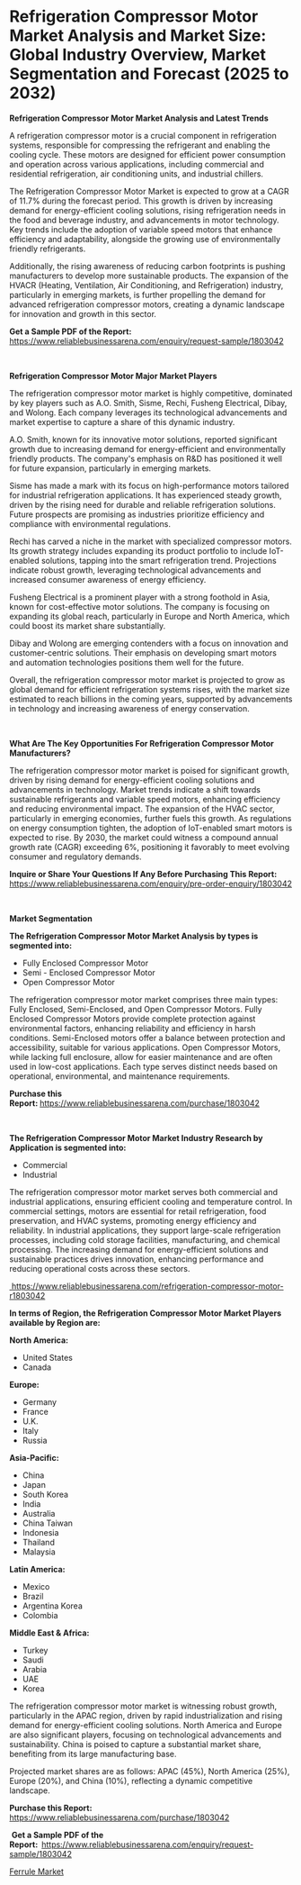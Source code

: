 <p><h1>Refrigeration Compressor Motor Market Analysis and Market Size: Global Industry Overview, Market Segmentation and Forecast (2025 to 2032)</h1></p><p><strong>Refrigeration Compressor Motor Market Analysis and Latest Trends</strong></p>
<p><p>A refrigeration compressor motor is a crucial component in refrigeration systems, responsible for compressing the refrigerant and enabling the cooling cycle. These motors are designed for efficient power consumption and operation across various applications, including commercial and residential refrigeration, air conditioning units, and industrial chillers.</p><p>The Refrigeration Compressor Motor Market is expected to grow at a CAGR of 11.7% during the forecast period. This growth is driven by increasing demand for energy-efficient cooling solutions, rising refrigeration needs in the food and beverage industry, and advancements in motor technology. Key trends include the adoption of variable speed motors that enhance efficiency and adaptability, alongside the growing use of environmentally friendly refrigerants. </p><p>Additionally, the rising awareness of reducing carbon footprints is pushing manufacturers to develop more sustainable products. The expansion of the HVACR (Heating, Ventilation, Air Conditioning, and Refrigeration) industry, particularly in emerging markets, is further propelling the demand for advanced refrigeration compressor motors, creating a dynamic landscape for innovation and growth in this sector.</p></p>
<p><strong>Get a Sample PDF of the Report:&nbsp;</strong> <a href="https://www.reliablebusinessarena.com/enquiry/request-sample/1803042?utm_campaign=2262&utm_medium=2&utm_source=Github&utm_content=ia&utm_term=19022025&utm_id=refrigeration-compressor-motor">https://www.reliablebusinessarena.com/enquiry/request-sample/1803042</a></p>
<p>&nbsp;</p>
<p><strong>Refrigeration Compressor Motor Major Market Players</strong></p>
<p><p>The refrigeration compressor motor market is highly competitive, dominated by key players such as A.O. Smith, Sisme, Rechi, Fusheng Electrical, Dibay, and Wolong. Each company leverages its technological advancements and market expertise to capture a share of this dynamic industry.</p><p>A.O. Smith, known for its innovative motor solutions, reported significant growth due to increasing demand for energy-efficient and environmentally friendly products. The company's emphasis on R&D has positioned it well for future expansion, particularly in emerging markets.</p><p>Sisme has made a mark with its focus on high-performance motors tailored for industrial refrigeration applications. It has experienced steady growth, driven by the rising need for durable and reliable refrigeration solutions. Future prospects are promising as industries prioritize efficiency and compliance with environmental regulations.</p><p>Rechi has carved a niche in the market with specialized compressor motors. Its growth strategy includes expanding its product portfolio to include IoT-enabled solutions, tapping into the smart refrigeration trend. Projections indicate robust growth, leveraging technological advancements and increased consumer awareness of energy efficiency.</p><p>Fusheng Electrical is a prominent player with a strong foothold in Asia, known for cost-effective motor solutions. The company is focusing on expanding its global reach, particularly in Europe and North America, which could boost its market share substantially.</p><p>Dibay and Wolong are emerging contenders with a focus on innovation and customer-centric solutions. Their emphasis on developing smart motors and automation technologies positions them well for the future.</p><p>Overall, the refrigeration compressor motor market is projected to grow as global demand for efficient refrigeration systems rises, with the market size estimated to reach billions in the coming years, supported by advancements in technology and increasing awareness of energy conservation.</p></p>
<p>&nbsp;</p>
<p><strong>What Are The Key Opportunities For Refrigeration Compressor Motor Manufacturers?</strong></p>
<p><p>The refrigeration compressor motor market is poised for significant growth, driven by rising demand for energy-efficient cooling solutions and advancements in technology. Market trends indicate a shift towards sustainable refrigerants and variable speed motors, enhancing efficiency and reducing environmental impact. The expansion of the HVAC sector, particularly in emerging economies, further fuels this growth. As regulations on energy consumption tighten, the adoption of IoT-enabled smart motors is expected to rise. By 2030, the market could witness a compound annual growth rate (CAGR) exceeding 6%, positioning it favorably to meet evolving consumer and regulatory demands.</p></p>
<p><strong>Inquire or Share Your Questions If Any Before Purchasing This Report:</strong> <a href="https://www.reliablebusinessarena.com/enquiry/pre-order-enquiry/1803042?utm_campaign=2262&utm_medium=2&utm_source=Github&utm_content=ia&utm_term=19022025&utm_id=refrigeration-compressor-motor">https://www.reliablebusinessarena.com/enquiry/pre-order-enquiry/1803042</a></p>
<p>&nbsp;</p>
<p><strong>Market Segmentation</strong></p>
<p><strong>The Refrigeration Compressor Motor Market Analysis by types is segmented into:</strong></p>
<p><ul><li>Fully Enclosed Compressor Motor</li><li>Semi - Enclosed Compressor Motor</li><li>Open Compressor Motor</li></ul></p>
<p><p>The refrigeration compressor motor market comprises three main types: Fully Enclosed, Semi-Enclosed, and Open Compressor Motors. Fully Enclosed Compressor Motors provide complete protection against environmental factors, enhancing reliability and efficiency in harsh conditions. Semi-Enclosed motors offer a balance between protection and accessibility, suitable for various applications. Open Compressor Motors, while lacking full enclosure, allow for easier maintenance and are often used in low-cost applications. Each type serves distinct needs based on operational, environmental, and maintenance requirements.</p></p>
<p><strong>Purchase this Report:&nbsp;</strong><a href="https://www.reliablebusinessarena.com/purchase/1803042?utm_campaign=2262&utm_medium=2&utm_source=Github&utm_content=ia&utm_term=19022025&utm_id=refrigeration-compressor-motor">https://www.reliablebusinessarena.com/purchase/1803042</a></p>
<p>&nbsp;</p>
<p><strong>The Refrigeration Compressor Motor Market Industry Research by Application is segmented into:</strong></p>
<p><ul><li>Commercial</li><li>Industrial</li></ul></p>
<p><p>The refrigeration compressor motor market serves both commercial and industrial applications, ensuring efficient cooling and temperature control. In commercial settings, motors are essential for retail refrigeration, food preservation, and HVAC systems, promoting energy efficiency and reliability. In industrial applications, they support large-scale refrigeration processes, including cold storage facilities, manufacturing, and chemical processing. The increasing demand for energy-efficient solutions and sustainable practices drives innovation, enhancing performance and reducing operational costs across these sectors.</p></p>
<p><a href="https://www.reliablebusinessarena.com/refrigeration-compressor-motor-r1803042?utm_campaign=2262&utm_medium=2&utm_source=Github&utm_content=ia&utm_term=19022025&utm_id=refrigeration-compressor-motor">&nbsp;https://www.reliablebusinessarena.com/refrigeration-compressor-motor-r1803042</a></p>
<p><strong>In terms of Region, the Refrigeration Compressor Motor Market Players available by Region are:</strong></p>
<p>
    <p> <strong> North America: </strong>
        <ul>
            <li>United States</li>
            <li>Canada</li>
        </ul>
        </p> 
    <p> <strong> Europe: </strong>
        <ul>
            <li>Germany</li>
            <li>France</li>
            <li>U.K.</li>
            <li>Italy</li>
            <li>Russia</li>
        </ul>
        </p> 
    <p> <strong> Asia-Pacific: </strong>
        <ul>
            <li>China</li>
            <li>Japan</li>
            <li>South Korea</li>
            <li>India</li>
            <li>Australia</li>
            <li>China Taiwan</li>
            <li>Indonesia</li>
            <li>Thailand</li>
            <li>Malaysia</li>
        </ul>
        </p> 
    <p> <strong> Latin America: </strong>
        <ul>
            <li>Mexico</li>
            <li>Brazil</li>
            <li>Argentina Korea</li>
            <li>Colombia</li>
        </ul>
        </p> 
    <p> <strong> Middle East & Africa: </strong>
        <ul>
            <li>Turkey</li>
            <li>Saudi</li>
            <li>Arabia</li>
            <li>UAE</li>
            <li>Korea</li>
        </ul>
    </p>
    </p>
<p><p>The refrigeration compressor motor market is witnessing robust growth, particularly in the APAC region, driven by rapid industrialization and rising demand for energy-efficient cooling solutions. North America and Europe are also significant players, focusing on technological advancements and sustainability. China is poised to capture a substantial market share, benefiting from its large manufacturing base. </p><p>Projected market shares are as follows: APAC (45%), North America (25%), Europe (20%), and China (10%), reflecting a dynamic competitive landscape.</p></p>
<p><strong>Purchase this Report: </strong><a href="https://www.reliablebusinessarena.com/purchase/1803042?utm_campaign=2262&utm_medium=2&utm_source=Github&utm_content=ia&utm_term=19022025&utm_id=refrigeration-compressor-motor">https://www.reliablebusinessarena.com/purchase/1803042</a></p>
<p>&nbsp;<strong>Get a Sample PDF of the Report:&nbsp;&nbsp;</strong><a href="https://www.reliablebusinessarena.com/enquiry/request-sample/1803042?utm_campaign=2262&utm_medium=2&utm_source=Github&utm_content=ia&utm_term=19022025&utm_id=refrigeration-compressor-motor">https://www.reliablebusinessarena.com/enquiry/request-sample/1803042</a></p>
<p><strong></strong></p>
<p><p><a href="https://github.com/leopardmicheal7019/Market-Research-Report-List-1/blob/main/ferrule-market.md?utm_campaign=2262&utm_medium=2&utm_source=Github&utm_content=ia&utm_term=19022025&utm_id=refrigeration-compressor-motor">Ferrule Market</a></p></p>